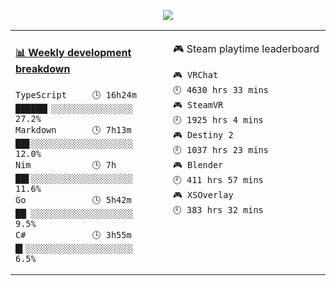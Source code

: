 <p align="center">
  <img src="https://github.com/GizmoOAO/GizmoOAO/blob/master/images/7b2240130b4f6982.jpg">
</p>

<table>
<tr>
<td valign="top" width="50%">

<!-- waka-box start -->
#### <a href="https://gist.github.com/b397120a5c056d4790a564d5b7788698" target="_blank">📊 Weekly development breakdown</a>
```text
TypeScript     🕓 16h24m ██████▎░░░░░░░░░░░░░░░░ 27.2%
Markdown       🕓 7h13m  ██▊░░░░░░░░░░░░░░░░░░░░ 12.0%
Nim            🕓 7h     ██▋░░░░░░░░░░░░░░░░░░░░ 11.6%
Go             🕓 5h42m  ██▏░░░░░░░░░░░░░░░░░░░░  9.5%
C#             🕓 3h55m  █▍░░░░░░░░░░░░░░░░░░░░░  6.5%
```
<!-- Powered by https://github.com/YouEclipse/waka-box-go . -->
<!-- waka-box end -->
</td>
<td valign="top" width="50%">

<!-- steam-box start -->
🎮 Steam playtime leaderboard
```text
🎮 VRChat                           🕘 4630 hrs 33 mins
🎮 SteamVR                          🕘 1925 hrs 4 mins
🎮 Destiny 2                        🕘 1037 hrs 23 mins
🎮 Blender                          🕘 411 hrs 57 mins
🎮 XSOverlay                        🕘 383 hrs 32 mins
```
<!-- Powered by https://github.com/YouEclipse/steam-box . -->
<!-- steam-box end -->
</td>
</tr>
</table>